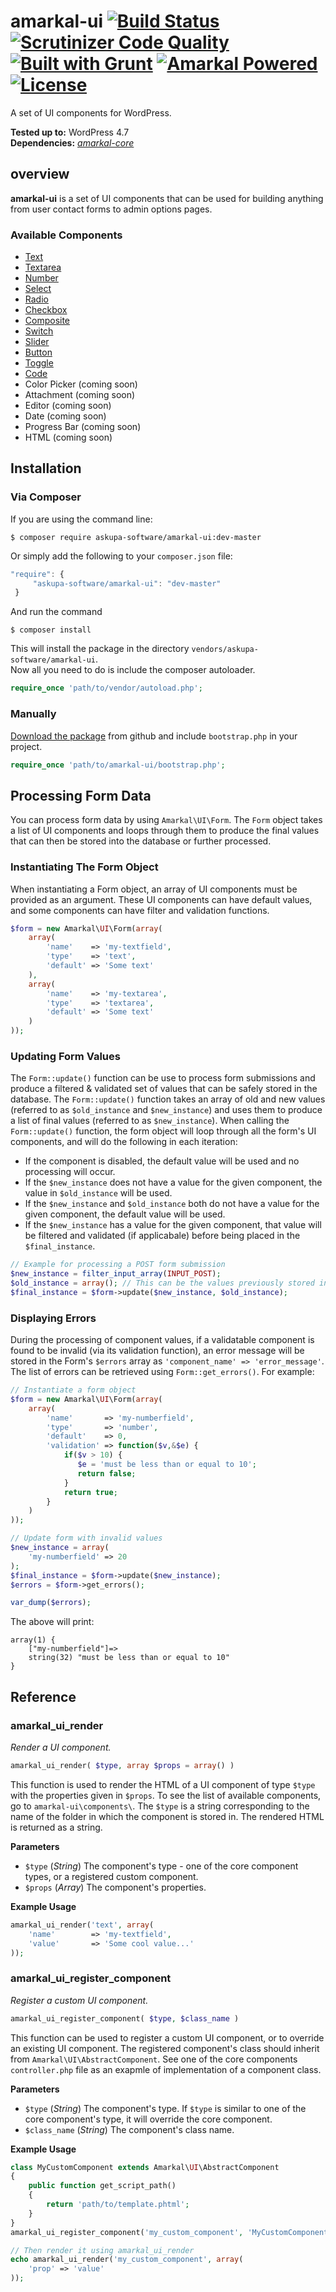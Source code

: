 # amarkal-ui [![Build Status](https://scrutinizer-ci.com/g/askupasoftware/amarkal-ui/badges/build.png?b=master)](https://scrutinizer-ci.com/g/askupasoftware/amarkal-ui/build-status/master) [![Scrutinizer Code Quality](https://scrutinizer-ci.com/g/askupasoftware/amarkal-ui/badges/quality-score.png?b=master)](https://scrutinizer-ci.com/g/askupasoftware/amarkal-ui/?branch=master) [![Built with Grunt](https://cdn.gruntjs.com/builtwith.svg)](https://gruntjs.com/) [![Amarkal Powered](https://askupasoftware.com/amarkal-powered.svg)](https://products.askupasoftware.com/amarkal) [![License](https://img.shields.io/badge/license-GPL--3.0%2B-red.svg)](https://raw.githubusercontent.com/askupasoftware/amarkal-ui/master/LICENSE)
A set of UI components for WordPress.

**Tested up to:** WordPress 4.7  
**Dependencies:** *[amarkal-core](https://github.com/askupasoftware/amarkal-core)*

## overview

**amarkal-ui** is a set of UI components that can be used for building anything from user contact forms to admin options pages.

### Available Components

* [Text](https://github.com/askupasoftware/amarkal-ui/tree/master/components/text)
* [Textarea](https://github.com/askupasoftware/amarkal-ui/tree/master/components/textarea)
* [Number](https://github.com/askupasoftware/amarkal-ui/tree/master/components/number)
* [Select](https://github.com/askupasoftware/amarkal-ui/tree/master/components/select)
* [Radio](https://github.com/askupasoftware/amarkal-ui/tree/master/components/radio)
* [Checkbox](https://github.com/askupasoftware/amarkal-ui/tree/master/components/checkbox)
* [Composite](https://github.com/askupasoftware/amarkal-ui/tree/master/components/composite)
* [Switch](https://github.com/askupasoftware/amarkal-ui/tree/master/components/switch)
* [Slider](https://github.com/askupasoftware/amarkal-ui/tree/master/components/slider)
* [Button](https://github.com/askupasoftware/amarkal-ui/tree/master/components/button)
* [Toggle](https://github.com/askupasoftware/amarkal-ui/tree/master/components/toggle)
* [Code](https://github.com/askupasoftware/amarkal-ui/tree/master/components/code)
* Color Picker (coming soon)
* Attachment (coming soon)
* Editor (coming soon)
* Date (coming soon)
* Progress Bar (coming soon)
* HTML (coming soon)

## Installation

### Via Composer

If you are using the command line:  
```
$ composer require askupa-software/amarkal-ui:dev-master
```

Or simply add the following to your `composer.json` file:
```javascript
"require": {
     "askupa-software/amarkal-ui": "dev-master"
 }
```
And run the command 
```
$ composer install
```

This will install the package in the directory `vendors/askupa-software/amarkal-ui`.  
Now all you need to do is include the composer autoloader.

```php
require_once 'path/to/vendor/autoload.php';
```

### Manually

[Download the package](https://github.com/askupasoftware/amarkal-ui/archive/master.zip) from github and include `bootstrap.php` in your project.

```php
require_once 'path/to/amarkal-ui/bootstrap.php';
```

## Processing Form Data

You can process form data by using `Amarkal\UI\Form`. The `Form` object takes a list of UI components and loops through them to produce the final values that can then be stored into the database or further processed.

### Instantiating The Form Object

When instantiating a Form object, an array of UI components must be provided as an argument. These UI components can have default values, and some components can have filter and validation functions.

```php
$form = new Amarkal\UI\Form(array(
    array(
        'name'    => 'my-textfield',
        'type'    => 'text',
        'default' => 'Some text'
    ),
    array(
        'name'    => 'my-textarea',
        'type'    => 'textarea',
        'default' => 'Some text'
    )
));
```

### Updating Form Values

The `Form::update()` function can be use to process form submissions and produce a filtered & validated set of values that can be safely stored in the database. The `Form::update()` function takes an array of old and new values (referred to as `$old_instance` and `$new_instance`) and uses them to produce a list of final values (referred to as `$new_instance`). When calling the `Form::update()` function, the form object will loop through all the form's UI components, and will do the following in each iteration:

* If the component is disabled, the default value will be used and no processing will occur.
* If the `$new_instance` does not have a value for the given component, the value in `$old_instance` will be used.
* If the `$new_instance` and `$old_instance` both do not have a value for the given component, the default value will be used.
* If the `$new_instance` has a value for the given component, that value will be filtered and validated (if applicabale) before being placed in the `$final_instance`.

```php
// Example for processing a POST form submission
$new_instance = filter_input_array(INPUT_POST);
$old_instance = array(); // This can be the values previously stored in the database
$final_instance = $form->update($new_instance, $old_instance);
```

### Displaying Errors

During the processing of component values, if a validatable component is found to be invalid (via its validation function), an error message will be stored in the Form's `$errors` array as `'component_name' => 'error_message'`. The list of errors can be retrieved using `Form::get_errors()`. For example:

```php
// Instantiate a form object
$form = new Amarkal\UI\Form(array(
    array(
        'name'       => 'my-numberfield',
        'type'       => 'number',
        'default'    => 0,
        'validation' => function($v,&$e) {
            if($v > 10) {
               $e = 'must be less than or equal to 10';
               return false;
            }
            return true;
        }
    )
));

// Update form with invalid values
$new_instance = array(
    'my-numberfield' => 20
);
$final_instance = $form->update($new_instance);
$errors = $form->get_errors();

var_dump($errors);
```

The above will print:

```
array(1) {
    ["my-numberfield"]=>
    string(32) "must be less than or equal to 10"
}
```

## Reference

### amarkal_ui_render
*Render a UI component.*
```php
amarkal_ui_render( $type, array $props = array() )
```
This function is used to render the HTML of a UI component of type `$type` with the properties given in `$props`. To see the list of available components, go to `amarkal-ui\components\`. The `$type` is a string corresponding to the name of the folder in which the component is stored in. The rendered HTML is returned as a string.

**Parameters**  
* `$type` (*String*)  The component's type - one of the core component types, or a registered custom component.
* `$props` (*Array*)  The component's properties.

**Example Usage**
```php
amarkal_ui_render('text', array(
    'name'        => 'my-textfield',
    'value'       => 'Some cool value...'
));
```

### amarkal_ui_register_component
*Register a custom UI component.*
```php
amarkal_ui_register_component( $type, $class_name )
```
This function can be used to register a custom UI component, or to override an existing UI component. The registered component's class should inherit from `Amarkal\UI\AbstractComponent`. See one of the core components `controller.php` file as an exapmle of implementation of a component class.

**Parameters**  
* `$type` (*String*)  The component's type. If `$type` is similar to one of the core component's type, it will override the core component.
* `$class_name` (*String*)  The component's class name.

**Example Usage**
```php
class MyCustomComponent extends Amarkal\UI\AbstractComponent
{
    public function get_script_path() 
    {
        return 'path/to/template.phtml';
    }
}
amarkal_ui_register_component('my_custom_component', 'MyCustomComponent');

// Then render it using amarkal_ui_render
echo amarkal_ui_render('my_custom_component', array(
    'prop' => 'value'
));
```
